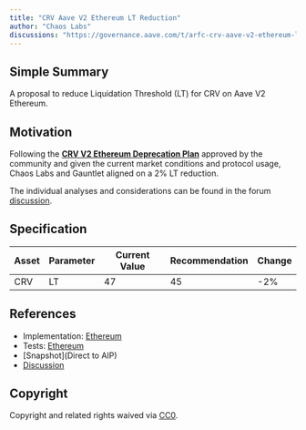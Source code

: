 ```yaml
---
title: "CRV Aave V2 Ethereum LT Reduction"
author: "Chaos Labs"
discussions: "https://governance.aave.com/t/arfc-crv-aave-v2-ethereum-lt-reduction-09-19-2023/14890"
---
```


## Simple Summary

A proposal to reduce Liquidation Threshold (LT) for CRV on Aave V2 Ethereum.

## Motivation

Following the **[CRV V2 Ethereum Deprecation Plan](https://governance.aave.com/t/arfc-chaos-labs-crv-v2-ethereum-deprecation-plan/14364)** approved by the community and given the current market conditions and protocol usage, Chaos Labs and Gauntlet aligned on a 2% LT reduction.

The individual analyses and considerations can be found in the forum [discussion](https://governance.aave.com/t/arfc-crv-aave-v2-ethereum-lt-reduction-09-19-2023/14890).

## Specification

| Asset | Parameter | Current Value | Recommendation | Change |
| ----- | --------- | ------------- | -------------- | ------ |
| CRV   | LT        | 47            | 45             | -2%    |

## References

- Implementation: [Ethereum](https://github.com/bgd-labs/aave-proposals/blob/main/src/20230919_AaveV2_Eth_CRVAaveV2EthereumLTReduction/AaveV2_Ethereum_CRVAaveV2EthereumLTReduction_20230919.sol)
- Tests: [Ethereum](https://github.com/bgd-labs/aave-proposals/blob/main/src/20230919_AaveV2_Eth_CRVAaveV2EthereumLTReduction/AaveV2_Ethereum_CRVAaveV2EthereumLTReduction_20230919.t.sol)
- [Snapshot](Direct to AIP)
- [Discussion](https://governance.aave.com/t/arfc-crv-aave-v2-ethereum-lt-reduction-09-19-2023/14890)

## Copyright

Copyright and related rights waived via [CC0](https://creativecommons.org/publicdomain/zero/1.0/).
